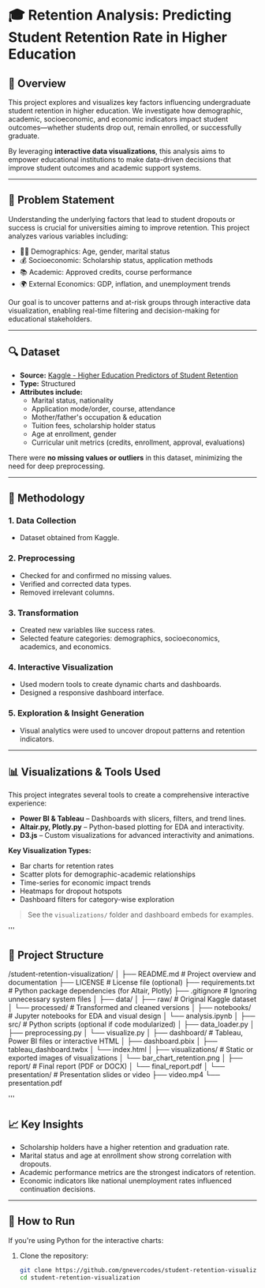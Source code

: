 # 🎓 Retention Analysis: Predicting Student Retention Rate in Higher Education

## 📌 Overview

This project explores and visualizes key factors influencing undergraduate student retention in higher education. We investigate how demographic, academic, socioeconomic, and economic indicators impact student outcomes—whether students drop out, remain enrolled, or successfully graduate.

By leveraging **interactive data visualizations**, this analysis aims to empower educational institutions to make data-driven decisions that improve student outcomes and academic support systems.

---

## 🧠 Problem Statement

Understanding the underlying factors that lead to student dropouts or success is crucial for universities aiming to improve retention. This project analyzes various variables including:

- 🧑‍🎓 Demographics: Age, gender, marital status
- 💰 Socioeconomic: Scholarship status, application methods
- 📚 Academic: Approved credits, course performance
- 🌍 External Economics: GDP, inflation, and unemployment trends

Our goal is to uncover patterns and at-risk groups through interactive data visualization, enabling real-time filtering and decision-making for educational stakeholders.

---

## 🔍 Dataset

- **Source:** [Kaggle - Higher Education Predictors of Student Retention](https://www.kaggle.com/datasets/thedevastator/higher-education-predictors-of-student-retention)
- **Type:** Structured
- **Attributes include:**
  - Marital status, nationality
  - Application mode/order, course, attendance
  - Mother/father's occupation & education
  - Tuition fees, scholarship holder status
  - Age at enrollment, gender
  - Curricular unit metrics (credits, enrollment, approval, evaluations)

There were **no missing values or outliers** in this dataset, minimizing the need for deep preprocessing.

---

## 🔧 Methodology

### 1. **Data Collection**
- Dataset obtained from Kaggle.

### 2. **Preprocessing**
- Checked for and confirmed no missing values.
- Verified and corrected data types.
- Removed irrelevant columns.

### 3. **Transformation**
- Created new variables like success rates.
- Selected feature categories: demographics, socioeconomics, academics, and economics.

### 4. **Interactive Visualization**
- Used modern tools to create dynamic charts and dashboards.
- Designed a responsive dashboard interface.

### 5. **Exploration & Insight Generation**
- Visual analytics were used to uncover dropout patterns and retention indicators.

---

## 📊 Visualizations & Tools Used

This project integrates several tools to create a comprehensive interactive experience:

- **Power BI & Tableau** – Dashboards with slicers, filters, and trend lines.
- **Altair.py, Plotly.py** – Python-based plotting for EDA and interactivity.
- **D3.js** – Custom visualizations for advanced interactivity and animations.

**Key Visualization Types:**
- Bar charts for retention rates
- Scatter plots for demographic-academic relationships
- Time-series for economic impact trends
- Heatmaps for dropout hotspots
- Dashboard filters for category-wise exploration

> See the `visualizations/` folder and dashboard embeds for examples.

'''

## 📁 Project Structure
/student-retention-visualization/
│
├── README.md                 # Project overview and documentation
├── LICENSE                   # License file (optional)
├── requirements.txt          # Python package dependencies (for Altair, Plotly)
├── .gitignore                # Ignoring unnecessary system files
│
├── data/
│   ├── raw/                  # Original Kaggle dataset
│   └── processed/            # Transformed and cleaned versions
│
├── notebooks/                # Jupyter notebooks for EDA and visual design
│   └── analysis.ipynb
│
├── src/                      # Python scripts (optional if code modularized)
│   ├── data_loader.py
│   ├── preprocessing.py
│   └── visualize.py
│
├── dashboard/                # Tableau, Power BI files or interactive HTML
│   ├── dashboard.pbix
│   ├── tableau_dashboard.twbx
│   └── index.html
│
├── visualizations/           # Static or exported images of visualizations
│   └── bar_chart_retention.png
│
├── report/                   # Final report (PDF or DOCX)
│   └── final_report.pdf
│
└── presentation/             # Presentation slides or video
├── video.mp4
└── presentation.pdf

'''

## 📈 Key Insights

- Scholarship holders have a higher retention and graduation rate.
- Marital status and age at enrollment show strong correlation with dropouts.
- Academic performance metrics are the strongest indicators of retention.
- Economic indicators like national unemployment rates influenced continuation decisions.

---

## 🚀 How to Run

If you're using Python for the interactive charts:

1. Clone the repository:
   ```bash
   git clone https://github.com/gnevercodes/student-retention-visualization.git
   cd student-retention-visualization

